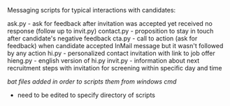 Messaging scripts for typical interactions with candidates:

ask.py - ask for feedback after invitation was accepted yet received no response (follow up to invit.py)
contact.py - proposition to stay in touch after candidate's negative feedback
cta.py - call to action (ask for feedback) when candidate accepted InMail message but it wasn't followed by any action
hi.py - personalized contact invitation with link to job offer
hieng.py - english version of hi.py
invit.py - information about next recruitment steps with invitation for screening within specific day and time

*bat files added in order to scripts them from windows cmd*

* need to be edited to specify directory of scripts

 